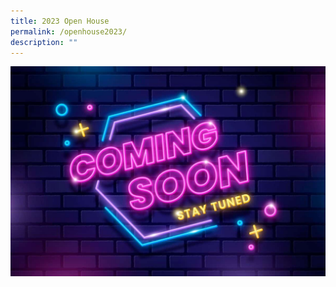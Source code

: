 ```yaml
---
title: 2023 Open House
permalink: /openhouse2023/
description: ""
---
```

![](/images/coming-soon-pages-cover.jpg)